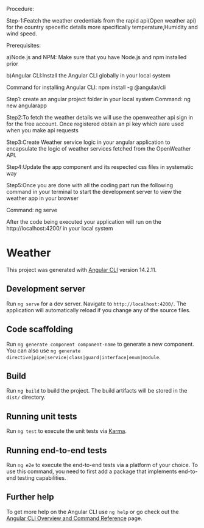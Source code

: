 Procedure:

Step-1:Featch the weather credentials from the rapid api(Open weather api) for the country speceific details more specifically temperature,Humidity and wind speed.

Prerequisites:

a)Node.js and NPM: Make sure that you have Node.js and npm installed prior 

b)Angular  CLI:Install the Angular CLI globally in your local system 

Command for installing Angular CLI: npm install -g @angular/cli

Step1: create an angular project folder in your local system 
Command: ng new angularapp

Step2:To fetch the weather details we will use the openweather api sign in for the free account. Once registered obtain an pi key which aare used when you make api requests 

Step3:Create Weather service logic in your angular application to encapsulate the logic of weather services fetched from the OpenWeather API.

Step4:Update the app component and its respected css files in systematic way 

Step5:Once you are done with all the coding part run the following command in your terminal to start the development server to view the weather app in your browser 

Command: ng serve 

After the code being executed your application will run on the http://localhost:4200/ in your local system 



# Weather

This project was generated with [Angular CLI](https://github.com/angular/angular-cli) version 14.2.11.

## Development server

Run `ng serve` for a dev server. Navigate to `http://localhost:4200/`. The application will automatically reload if you change any of the source files.

## Code scaffolding

Run `ng generate component component-name` to generate a new component. You can also use `ng generate directive|pipe|service|class|guard|interface|enum|module`.

## Build

Run `ng build` to build the project. The build artifacts will be stored in the `dist/` directory.

## Running unit tests

Run `ng test` to execute the unit tests via [Karma](https://karma-runner.github.io).

## Running end-to-end tests

Run `ng e2e` to execute the end-to-end tests via a platform of your choice. To use this command, you need to first add a package that implements end-to-end testing capabilities.

## Further help

To get more help on the Angular CLI use `ng help` or go check out the [Angular CLI Overview and Command Reference](https://angular.io/cli) page.
